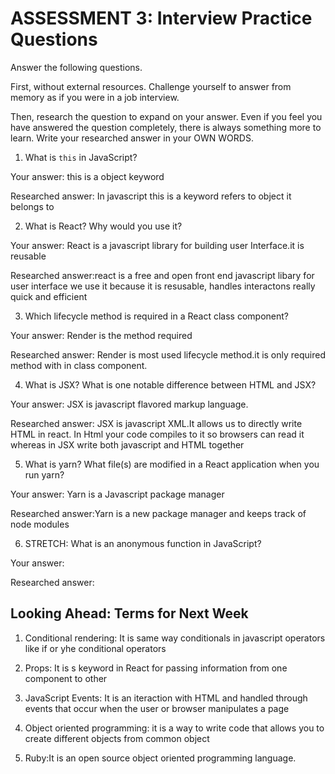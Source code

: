 # ASSESSMENT 3: Interview Practice Questions

Answer the following questions.

First, without external resources. Challenge yourself to answer from memory as if you were in a job interview.

Then, research the question to expand on your answer. Even if you feel you have answered the question completely, there is always something more to learn. Write your researched answer in your OWN WORDS.


1. What is `this` in JavaScript?

  Your answer: this is a object keyword 
  
  Researched answer: In javascript this is a keyword refers to object it belongs to



2. What is React? Why would you use it?

  Your answer: React is a javascript library for building user Interface.it is reusable

  Researched answer:react is a free and open front end javascript libary for user interface
  we use it because it is resusable, handles interactons really quick and efficient


3. Which lifecycle method is required in a React class component?

  Your answer: Render is the method required 

  Researched answer: Render is most used lifecycle method.it is only required method with in class component.




4. What is JSX? What is one notable difference between HTML and JSX?

  Your answer: JSX is javascript flavored markup language. 

  Researched answer: JSX is javascript XML.It allows us to directly write HTML in react.
  In Html your code compiles to it so browsers can read it whereas in JSX write both javascript and HTML together
  





5. What is yarn? What file(s) are modified in a React application when you run yarn?

  Your answer: Yarn is a Javascript package manager 

  Researched answer:Yarn is a new package manager and keeps track of node modules



6. STRETCH: What is an anonymous function in JavaScript?

  Your answer:

  Researched answer:


## Looking Ahead: Terms for Next Week

1. Conditional rendering: It is same way conditionals in javascript operators like if or yhe conditional operators 

2. Props: It is s keyword in React for passing information from one component to other

3. JavaScript Events: It is an iteraction with HTML and handled through events that occur when the user or browser manipulates a page 


4. Object oriented programming: it is a way to write code that allows you to create different objects from common object


5. Ruby:It is an open source object oriented programming language.
